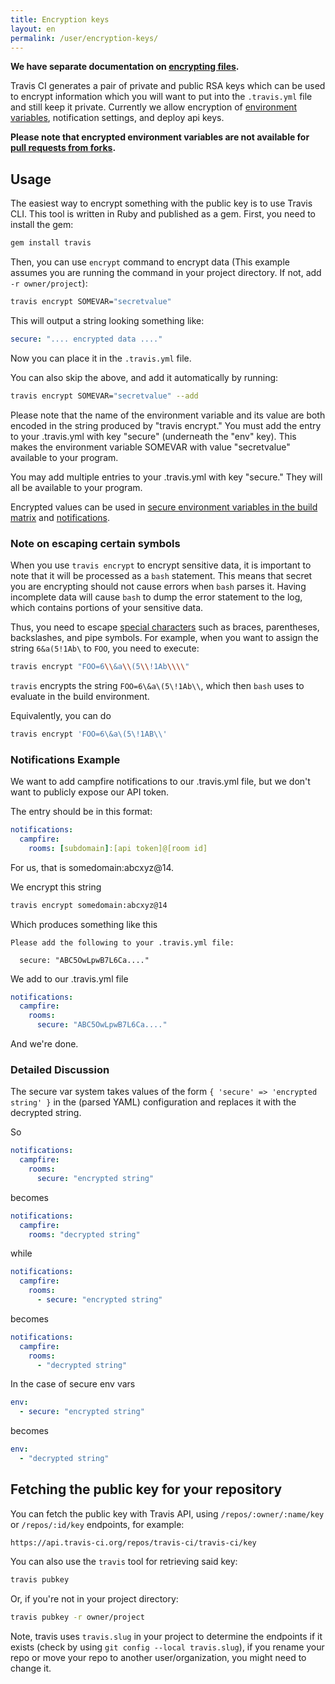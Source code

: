 ```yaml
---
title: Encryption keys
layout: en
permalink: /user/encryption-keys/
---
```


**We have separate documentation on [encrypting files](/user/encrypting-files/).**

Travis CI generates a pair of private and public RSA keys which can be used
to encrypt information which you will want to put into the `.travis.yml` file and
still keep it private. Currently we allow encryption of
[environment variables](/user/environment-variables/), notification settings, and deploy api keys.

**Please note that encrypted environment variables are not available for [pull requests from forks](/user/pull-requests#Pull-Requests-and-Security-Restrictions).**

## Usage

The easiest way to encrypt something with the public key is to use Travis CLI.
This tool is written in Ruby and published as a gem. First, you need to install
the gem:

```bash
gem install travis
```

Then, you can use `encrypt` command to encrypt data (This example assumes you are running the command in your project directory. If not, add `-r owner/project`):

```bash
travis encrypt SOMEVAR="secretvalue"
```

This will output a string looking something like:

```yaml
secure: ".... encrypted data ...."
```

Now you can place it in the `.travis.yml` file.

You can also skip the above, and add it automatically by running:
```bash
travis encrypt SOMEVAR="secretvalue" --add
```

Please note that the name of the environment variable and its value are both encoded in the string produced by "travis encrypt." You must add the entry to your .travis.yml with key "secure" (underneath the "env" key). This makes the environment variable SOMEVAR with value "secretvalue" available to your program.

You may add multiple entries to your .travis.yml with key "secure." They will all be available to your program.

Encrypted values can be used in
[secure environment variables in the build matrix](/user/environment-variables#Defining-Variables-in-.travis.yml)
and [notifications](/user/notifications).

### Note on escaping certain symbols

When you use `travis encrypt` to encrypt sensitive data, it is important to note that it will
be processed as a `bash` statement.
This means that secret you are encrypting should not cause errors when `bash` parses it.
Having incomplete data will cause `bash` to dump the error statement to the log, which
contains portions of your sensitive data.

Thus, you need to escape [special characters](http://www.tldp.org/LDP/abs/html/special-chars.html)
such as braces, parentheses, backslashes, and pipe symbols.
For example, when you want to assign the string `6&a(5!1Ab\` to `FOO`, you need to execute:

```bash
travis encrypt "FOO=6\\&a\\(5\\!1Ab\\\\"
```

`travis` encrypts the string `FOO=6\&a\(5\!1Ab\\`, which then `bash` uses to evaluate in the build environment.

Equivalently, you can do

```bash
travis encrypt 'FOO=6\&a\(5\!1AB\\'
```

### Notifications Example

We want to add campfire notifications to our .travis.yml file, but we don't want to publicly expose our API token.

The entry should be in this format:

```yaml
notifications:
  campfire:
    rooms: [subdomain]:[api token]@[room id]
```

For us, that is somedomain:abcxyz@14.

We encrypt this string

```bash
travis encrypt somedomain:abcxyz@14
```

Which produces something like this

```
Please add the following to your .travis.yml file:

  secure: "ABC5OwLpwB7L6Ca...."
```

We add to our .travis.yml file

```yaml
notifications:
  campfire:
    rooms:
      secure: "ABC5OwLpwB7L6Ca...."
```

And we're done.

### Detailed Discussion

The secure var system takes values of the form `{ 'secure' => 'encrypted string' }` in the (parsed YAML) configuration and replaces it with the decrypted string.

So

```yaml
notifications:
  campfire:
    rooms:
      secure: "encrypted string"
```

becomes

```yaml
notifications:
  campfire:
    rooms: "decrypted string"
```

while

```yaml
notifications:
  campfire:
    rooms:
      - secure: "encrypted string"
```

becomes

```yaml
notifications:
  campfire:
    rooms:
      - "decrypted string"
```

In the case of secure env vars

```yaml
env:
  - secure: "encrypted string"
```

becomes

```yaml
env:
  - "decrypted string"
```

## Fetching the public key for your repository

You can fetch the public key with Travis API, using `/repos/:owner/:name/key` or
`/repos/:id/key` endpoints, for example:

```
https://api.travis-ci.org/repos/travis-ci/travis-ci/key
```

You can also use the `travis` tool for retrieving said key:

```bash
travis pubkey
```

Or, if you're not in your project directory:

```bash
travis pubkey -r owner/project
```

Note, travis uses `travis.slug` in your project to determine the endpoints if it exists (check by using `git config --local travis.slug`), if you rename your repo or move your repo to another user/organization, you might need to change it.
